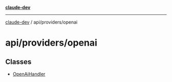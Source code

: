 [**claude-dev**](../../../README.md)

***

[claude-dev](../../../README.md) / api/providers/openai

# api/providers/openai

## Classes

- [OpenAiHandler](classes/OpenAiHandler.md)
